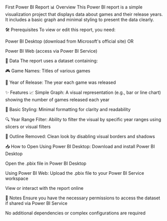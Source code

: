  First Power BI Report
📊 Overview
This Power BI report is a simple visualization project that displays data about games and their release years. It includes a basic graph and minimal styling to present the data clearly.

🛠️ Prerequisites
To view or edit this report, you need:

Power BI Desktop (download from Microsoft's official site)
OR

Power BI Web (access via Power BI Service)

📂 Data
The report uses a dataset containing:

🎮 Game Names: Titles of various games

📅 Year of Release: The year each game was released

✨ Features
📈 Simple Graph: A visual representation (e.g., bar or line chart) showing the number of games released each year

🎨 Basic Styling: Minimal formatting for clarity and readability

🔍 Year Range Filter: Ability to filter the visual by specific year ranges using slicers or visual filters

🚫 Outline Removed: Clean look by disabling visual borders and shadows

📥 How to Open
Using Power BI Desktop:
Download and install Power BI Desktop

Open the .pbix file in Power BI Desktop

Using Power BI Web:
Upload the .pbix file to your Power BI Service workspace

View or interact with the report online

📝 Notes
Ensure you have the necessary permissions to access the dataset if shared via Power BI Service

No additional dependencies or complex configurations are required
